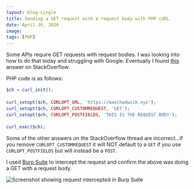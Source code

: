 ```yaml
---
layout: blog-single
title: Sending a GET request with a request body with PHP cURL
date: April 16, 2020
image: 
tags: [PHP]
---
```


Some APIs require GET requests with request bodies. I was looking into how to do that today and struggling with Google. Eventually I found [this](https://stackoverflow.com/a/31579115) answer on StackOverflow.

PHP code is as follows:

```php
$ch = curl_init();

curl_setopt($ch, CURLOPT_URL, 'https://maxchadwick.xyz');
curl_setopt($ch, CURLOPT_CUSTOMREQUEST, 'GET');
curl_setopt($ch, CURLOPT_POSTFIELDS, 'THIS IS THE REQUEST BODY');

curl_exec($ch);
```

<!-- excerpt_separator -->

Some of the other answers on the StackOverflow thread are incorrect...If you remove `CURLOPT_CUSTOMREQUEST` it will NOT default to a `GET` if you use `CURLOPT_POSTFIELDS` but will instead be a `POST`.

I used [Burp Suite](https://portswigger.net/burp) to intercept the request and confirm the above was doing a GET with a request body.

<img
  class="rounded shadow"
  src="/img/blog/php-curl-get-request-body/intercepting-request-in-burp-suite@1x.png"
  srcset="/img/blog/php-curl-get-request-body/intercepting-request-in-burp-suite@1x.png 1x, /img/blog/php-curl-get-request-body/intercepting-request-in-burp-suite@2x.png 2x"
  alt="Screenshot showing request intercepted in Burp Suite">

